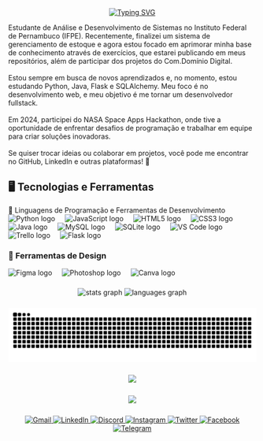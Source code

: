 
<div align="center">
<a href="https://git.io/typing-svg"><img src="https://readme-typing-svg.herokuapp.com?font=Press+Start+&weight=500&size=30&pause=1000&color=FFFFFF&center=true&width=435&lines=ol%C3%A1%F0%9F%91%8B%2C+eu+sou+Yuri+!+" alt="Typing SVG" /></a>
</div>

<p align="left">Estudante de Análise e Desenvolvimento de Sistemas no Instituto Federal de Pernambuco (IFPE). Recentemente, finalizei um sistema de gerenciamento de estoque e agora estou focado em aprimorar minha base de conhecimento através de exercícios, que estarei publicando em meus repositórios, além de participar dos projetos do Com.Domínio Digital. <br><br>Estou sempre em busca de novos aprendizados e, no momento, estou estudando Python, Java, Flask e SQLAlchemy. Meu foco é no desenvolvimento web, e meu objetivo é me tornar um desenvolvedor fullstack. <br><br>Em 2024, participei do NASA Space Apps Hackathon, onde tive a oportunidade de enfrentar desafios de programação e trabalhar em equipe para criar soluções inovadoras. <br><br>Se quiser trocar ideias ou colaborar em projetos, você pode me encontrar no GitHub, LinkedIn e outras plataformas! 🚀</p>






###
 
## 🖥️ Tecnologias e Ferramentas  
<div align="left">
 🚀 Linguagens de Programação  e Ferramentas de Desenvolvimento   
<div align="left">
  <img src="https://cdn.jsdelivr.net/gh/devicons/devicon/icons/python/python-original.svg" height="40" alt="Python logo" />
  <img width="12" />
  <img src="https://cdn.jsdelivr.net/gh/devicons/devicon/icons/javascript/javascript-original.svg" height="40" alt="JavaScript logo" />
  <img width="12" />
  <img src="https://cdn.jsdelivr.net/gh/devicons/devicon/icons/html5/html5-original.svg" height="40" alt="HTML5 logo" />
  <img width="12" />
  <img src="https://cdn.jsdelivr.net/gh/devicons/devicon/icons/css3/css3-original.svg" height="40" alt="CSS3 logo" />
  <img width="12" />
  <img src="https://cdn.jsdelivr.net/gh/devicons/devicon/icons/java/java-original.svg" height="40" alt="Java logo" />
  <img width="12" />
  <img src="https://devicon-website.vercel.app/api/mysql/original.svg" height="40" alt="MySQL logo" />
  <img width="12" />
  <img src="https://cdn.jsdelivr.net/gh/devicons/devicon/icons/sqlite/sqlite-original.svg" height="40" alt="SQLite logo" />
  <img width="12" /:
  <picture>
  <img src="https://devicon-website.vercel.app/api/vscode/original.svg" height="40" alt="VS Code logo" />
  </picture>
  <img width="12" />
  <img src="https://devicon-website.vercel.app/api/trello/plain.svg" height="40" alt="Trello logo" />
  <img width="12" />
 
  <!-- Flask adaptável ao tema -->
  <picture>
    <source srcset="https://devicon-website.vercel.app/api/flask/original.svg?color=%23FFFFFF" media="(prefers-color-scheme: dark)">
    <img src="https://devicon-website.vercel.app/api/flask/original.svg?color=%23010101" height="40" alt="Flask logo" />
  </picture>
 </div>

### 🎨 Ferramentas de Design  
<div align="left">
  <img src="https://devicon-website.vercel.app/api/figma/original.svg" height="40" alt="Figma logo" />
  <img width="12" />
  <img src="https://devicon-website.vercel.app/api/photoshop/plain.svg" height="40" alt="Photoshop logo" />
  <img width="12" />
  <img src="https://devicon-website.vercel.app/api/canva/original.svg" height="40" alt="Canva logo" />

 <img width="12" />
 </div>
 

###

<div align="center">
  <img src="https://github-readme-stats.vercel.app/api?username=Yuriportf&hide_title=false&hide_rank=false&show_icons=true&include_all_commits=true&count_private=true&disable_animations=false&theme=github_dark&locale=en&hide_border=false&order=1" height="150" alt="stats graph"  />
  <img src="https://github-readme-stats.vercel.app/api/top-langs?username=Yuriportf&locale=en&hide_title=false&layout=compact&card_width=320&langs_count=5&theme=github_dark&hide_border=false&order=2" height="150" alt="languages graph"  />
</div>

###



###
<div align="center">
<img src="https://raw.githubusercontent.com/Yuriportf/Yuriportf/output/snake.svg" alt="Snake animation" />
</div>

###

<div align="center">
  <img height="200" src="https://media0.giphy.com/media/v1.Y2lkPTc5MGI3NjExcTZxN245eXF5Z3c0cHppamVoaW14YmJuaHpnYjN5bTh3ZzhwbGdtYSZlcD12MV9pbnRlcm5hbF9naWZfYnlfaWQmY3Q9Zw/HscDLzkO8EOTmgkhQP/giphy.gif" />
</div>

###

<div align="center">
  <img src="https://visitor-badge.laobi.icu/badge?page_id=Yuriportf.Yuriportf&left_color=seagreen&right_color=seagreen"  />
</div>

###
<div align="center">
  <a href="mailto:ysoli7777@gmail.com" target="_blank">
    <img src="https://img.shields.io/badge/Gmail-D14836?style=for-the-badge&logo=gmail&logoColor=white" alt="Gmail" />
  </a>

  <a href="https://www.linkedin.com/in/yuri-oliveira-aqui" target="_blank">
    <img src="https://img.shields.io/badge/LinkedIn-0077B5?style=for-the-badge&logo=linkedin&logoColor=white" alt="LinkedIn" />
  </a>

  <a href="https://discord.com/users/967015974580658226" target="_blank">
    <img src="https://img.shields.io/badge/Discord-7289DA?style=for-the-badge&logo=discord&logoColor=white" alt="Discord" />
  </a>

  <a href="https://www.instagram.com/_yurioliv_/" target="_blank">
    <img src="https://img.shields.io/badge/Instagram-E4405F?style=for-the-badge&logo=instagram&logoColor=white" alt="Instagram" />
  </a>

  <a href="https://x.com/ysolivcod" target="_blank">
    <img src="https://img.shields.io/badge/Twitter-1DA1F2?style=for-the-badge&logo=twitter&logoColor=white" alt="Twitter" />
  </a>

  <a href="https://www.facebook.com/profile.php?id=100082949528674" target="_blank">
    <img src="https://img.shields.io/badge/Facebook-1877F2?style=for-the-badge&logo=facebook&logoColor=white" alt="Facebook" />
  </a>

  <a href="https://t.me/+5547997089153" target="_blank">
    <img src="https://img.shields.io/badge/Telegram-26A5E4?style=for-the-badge&logo=telegram&logoColor=white" alt="Telegram" />
  </a>
</div>
